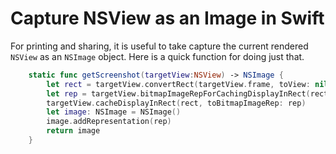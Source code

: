 # Capture NSView as an Image in Swift

For printing and sharing, it is useful to take capture the current rendered `NSView` as an `NSImage` object. Here is a quick function for doing just that.

```swift
	static func getScreenshot(targetView:NSView) -> NSImage {
        let rect = targetView.convertRect(targetView.frame, toView: nil)
        let rep = targetView.bitmapImageRepForCachingDisplayInRect(rect)!
        targetView.cacheDisplayInRect(rect, toBitmapImageRep: rep)
        let image: NSImage = NSImage()
        image.addRepresentation(rep)
        return image
    }


```

